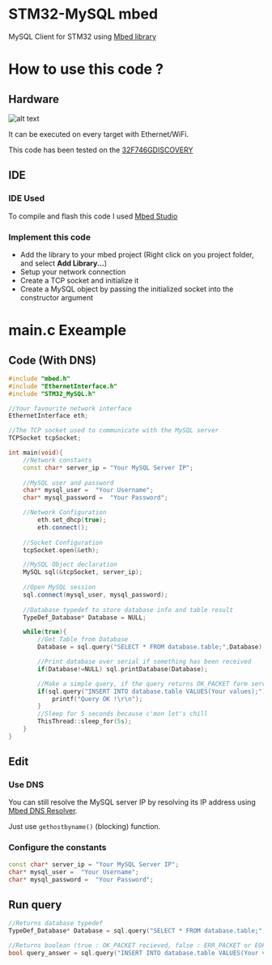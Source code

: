 # STM32-MySQL mbed
MySQL Client for STM32 using [Mbed library](https://github.com/ARMmbed/mbed-os)

# How to use this code ?
## Hardware
![alt text](https://os.mbed.com/media/cache/platforms/DISCO_F746NG.jpg.250x250_q85.jpg)

It can be executed on every target with Ethernet/WiFi.

This code has been tested on the [32F746GDISCOVERY](https://www.st.com/en/evaluation-tools/32f746gdiscovery.html)
## IDE
### IDE Used
To compile and flash this code I used [Mbed Studio](https://os.mbed.com/studio/)
### Implement this code
- Add the library to your mbed project (Right click on you project folder, and select **Add Library...**)
- Setup your network connection
- Create a TCP socket and initialize it
- Create a MySQL object by passing the initialized socket into the constructor argument

# main.c Exeample
## Code (With DNS)
```C++
#include "mbed.h"
#include "EthernetInterface.h"
#include "STM32_MySQL.h"

//Your favourite network interface
EthernetInterface eth;

//The TCP socket used to communicate with the MySQL server
TCPSocket tcpSocket;

int main(void){
	//Network constants
	const char* server_ip =	"Your MySQL Server IP";
	
	//MySQL user and password
	char* mysql_user = 	"Your Username";
	char* mysql_password = 	"Your Password";

	//Network Configuration
    	eth.set_dhcp(true);
    	eth.connect();
	
	//Socket Configuration
	tcpSocket.open(&eth);

	//MySQL Object declaration
	MySQL sql(&tcpSocket, server_ip);
	
	//Open MySQL session
	sql.connect(mysql_user, mysql_password);
	
	//Database typedef to store database info and table result
	TypeDef_Database* Database = NULL;

	while(true){
		//Get Table from Database
		Database = sql.query("SELECT * FROM database.table;",Database);

		//Print database over serial if something has been received
		if(Database!=NULL) sql.printDatabase(Database);

		//Make a simple query, if the query returns OK_PACKET form server, it returns true
		if(sql.query("INSERT INTO database.table VALUES(Your values);")){
			printf("Query OK !\r\n");
		}
		//Sleep for 5 seconds because c'mon let's chill
		ThisThread::sleep_for(5s);
	}
}
```
## Edit
### Use DNS
You can still resolve the MySQL server IP by resolving its IP address using [Mbed DNS Resolver](https://os.mbed.com/docs/mbed-os/v5.15/apis/dns-resolver.html).

Just use ```gethostbyname()``` (blocking) function.
### Configure the constants
```C++
const char* server_ip =	"Your MySQL Server IP";
char* mysql_user = 	"Your Username";
char* mysql_password = 	"Your Password";
```
## Run query
```C++
//Returns database typedef
TypeDef_Database* Database = sql.query("SELECT * FROM database.table;",Database);

//Returns boolean (true : OK_PACKET recieved, false : ERR_PACKET or EOF_PACKET RECIEVED)
bool query_answer = sql.query("INSERT INTO database.table VALUES(Your values);");
```
